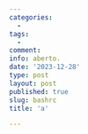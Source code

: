 ```yaml
---
categories:
  - 
tags:
  - 
comment: 
info: aberto.
date: '2023-12-28'
type: post
layout: post
published: true
slug: bashrc
title: 'a'

---
```



